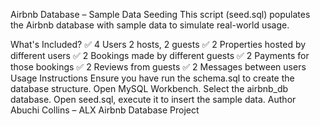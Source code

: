Airbnb Database – Sample Data Seeding
This script (seed.sql) populates the Airbnb database with sample data to simulate real-world usage.

What's Included?
✅ 4 Users 2 hosts, 2 guests
✅ 2 Properties hosted by different users
✅ 2 Bookings made by different guests
✅ 2 Payments for those bookings
✅ 2 Reviews from guests
✅ 2 Messages between users
Usage Instructions
Ensure you have run the schema.sql to create the database structure.
Open MySQL Workbench.
Select the airbnb_db database.
Open seed.sql, execute it to insert the sample data.
Author
Abuchi Collins – ALX Airbnb Database Project
